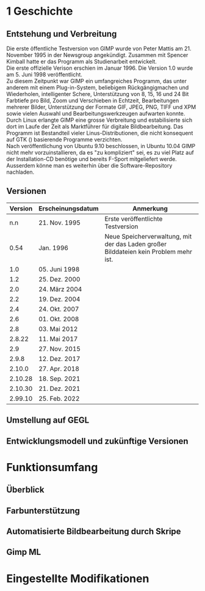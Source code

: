 # 1 Geschichte

## Entstehung und Verbreitung

Die erste öffentliche Testversion von GIMP wurde von Peter Mattis am 21. November 1995 in der Newsgroup angekündigt. Zusammen mit Spencer Kimball hatte er das Programm als Studienarbeit entwickelt. 
<br>
Die erste offizielle Verison erschien im Januar 1996.
Die Version 1.0 wurde am 5. Juni 1998 veröffentlicht.
<br>
Zu diesem Zeitpunkt war GIMP ein umfangreiches Programm, das unter anderem mit einem Plug-in-System, beliebigem Rückgängigmachen und Wiederholen, intelligenter Schere, Unterstützung von 8, 15, 16 und 24 Bit Farbtiefe pro Bild, Zoom und Verschieben in Echtzeit, Bearbeitungen mehrerer Bilder, Unterstützung der Formate GIF, JPEG, PNG, TIFF und XPM sowie vielen Auswahl und Bearbeitungswerkzeugen aufwarten konnte.
<br>
Durch Linux erlangte GIMP eine grosse Verbreitung und estabilisierte sich dort im Laufe der Zeit als Marktführer für digitale Bildbearbeitung. Das Programm ist Bestandteil vieler Linus-Distributionen, die nicht konsequent auf GTK () basierende Programme verzichten.
<br>
Nach veröffentlichung von Ubuntu 9.10 beschlossen, in Ubuntu 10.04 GIMP nicht mehr vorzuinstallieren, da es "zu kompliziert" sei, es zu viel Platz auf der Installation-CD benötige und bereits F-Sport mitgeliefert werde. Ausserdem könne man es weiterhin über die Software-Repository nachladen.

## Versionen

|     Version     |     Erscheinungsdatum     |     Anmerkung     |
| --------------- | ------------------------- | ----------------- |
|     n.n         |     21. Nov. 1995         | Erste veröffentlichte Testversion|
|     0.54        |     Jan. 1996             | Neue Speicherverwaltung, mit der das Laden        großer Bilddateien kein Problem mehr ist.       |
|     1.0         |     05. Juni 1998         |
|     1.2         |     25. Dez. 2000         |
|     2.0         |     24. März 2004         |
|     2.2         |     19. Dez. 2004         |
|     2.4         |     24. Okt. 2007         |
|     2.6         |     01. Okt. 2008         |
|     2.8         |     03. Mai 2012          |
|     2.8.22      |     11. Mai 2017          |
|     2.9         |     27. Nov. 2015         |
|     2.9.8       |     12. Dez. 2017         |
|     2.10.0      |     27. Apr. 2018         |
|     2.10.28     |     18. Sep. 2021         |
|     2.10.30     |     21. Dez. 2021         |
|     2.99.10     |     25. Feb. 2022         |

## Umstellung auf GEGL

## Entwicklungsmodell und zukünftige Versionen



# Funktionsumfang

## Überblick

## Farbunterstützung

## Automatisierte Bildbearbeitung durch Skripe

## Gimp ML


# Eingestellte Modifikationen
